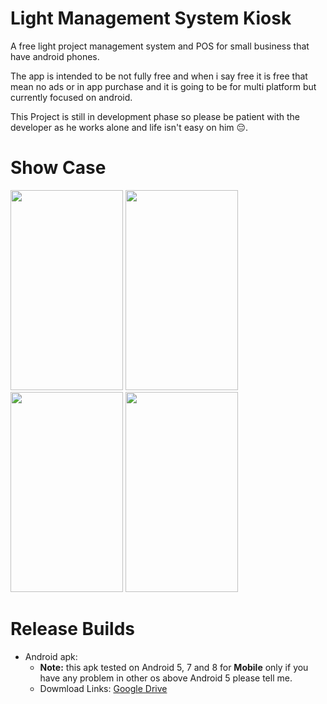 # Light Management System Kiosk
A free light project management system and POS for small business that have android phones.

The app is intended to be not fully free and when i say free it is free that mean no ads or in app purchase and it is going to be for multi platform but currently focused on android.

This Project is still in development phase so please be patient with the developer as he works alone and life isn't easy on him 😔.

# Show Case
  <img src="" width="180" height="320"> <img src="![Screenshot_20241003_225458](https://github.com/user-attachments/assets/ae068446-61f1-43ac-8fd8-6015c5309cb4)" width="180" height="320">
  <img src="" width="180" height="320"> <img src="![Screenshot_20241003_225401](https://github.com/user-attachments/assets/7403be15-2c9f-46ee-b3b6-2fdfd8768a08)" width="180" height="320">
  
# Release Builds
 * Android apk:
   - **Note:** this apk tested on Android 5, 7 and 8 for **Mobile** only if you have any problem in other os above Android 5 please tell me.
   - Dowmload Links: [Google Drive](https://drive.google.com/file/d/1LCuV5HrcsV4BeLF98DNKY7-FDNwDqcHl/view?usp=sharing)
   
